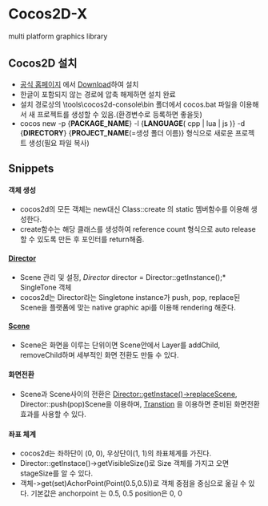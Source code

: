 # Cocos2D-X

multi platform graphics library

## Cocos2D 설치
* [공식 홈페이지](http://www.cocos2d-x.org/) 에서 [Download](http://www.cocos2d-x.org/download)하여 설치
* 한글이 포함되지 않는 경로에 압축 해제하면 설치 완료
* 설치 경로상의 \tools\cocos2d-console\bin 폴더에서 cocos.bat 파일을 이용해서 새 프로젝트를 생성할 수 있음.(환경변수로 등록하면 좋을듯)
* cocos new -p {**PACKAGE_NAME**} -l {**LANGUAGE**( cpp | lua | js )} -d {**DIRECTORY**} {**PROJECT_NAME**(=생성 폴더 이름)} 형식으로 새로운 프로젝트 생성(필요 파일 복사)

## Snippets

#### 객체 생성
* cocos2d의 모든 객체는 new대신  Class::create 의 static 멤버함수를 이용해 생성한다. 
* create함수는 해당 클래스를 생성하여 reference count 형식으로 auto release 할 수 있도록 만든 후 포인터를 return해줌. 

#### [**Director**](http://www.cocos2d-x.org/reference/native-cpp/V3.4/d7/df3/classcocos2d_1_1_director.html)
* Scene 관리 및 설정, *Director* director = Director::getInstance();* SingleTone 객체
* cocos2d는 Director라는 Singletone instance가 push, pop, replace된 Scene을 플랫폼에 맞는 native graphic api를 이용해 rendering 해준다. 

#### [**Scene**](http://www.cocos2d-x.org/reference/native-cpp/V3.4/d4/d5f/classcocos2d_1_1_scene.html)
* Scene은 화면을 이루는 단위이면 Scene안에서 Layer를 addChild, removeChild하며 세부적인 화면 전환도 만들 수 있다. 

#### 화면전환
* Scene과 Scene사이의 전환은 [Director::getInstace()->replaceScene](http://www.cocos2d-x.org/reference/native-cpp/V3.4/d7/df3/classcocos2d_1_1_director.html#ae693d54396ac5f630814cf1f961de830), Director::push(pop)Scene을 이용하며, [Transtion](http://www.cocos2d-x.org/reference/native-cpp/V3.4/da/d00/group__transition.html) 을 이용하면 준비된 화면전환 효과를 사용할 수 있다.

#### 좌표 체계
* cocos2d는 좌하단이 (0, 0), 우상단이(1, 1)의 좌표체계를 가진다. 
* Director::getInstace()->getVisibleSize()로 Size 객체를 가지고 오면 stageSize를 알 수 있다.
* 객체->get(set)AchorPoint(Point(0.5,0.5))로 객체 중점을 중심으로 옮길 수 있다. 기본값은 anchorpoint 는 0.5, 0.5 position은 0, 0